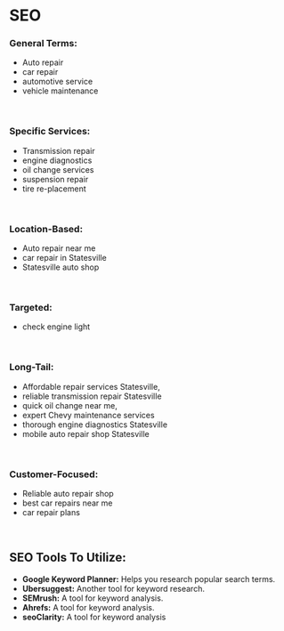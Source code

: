 # SEO

### General Terms:

- Auto repair
- car repair
- automotive service
- vehicle maintenance

<br>

### Specific Services:

- Transmission repair
- engine diagnostics
- oil change services
- suspension repair
- tire re-placement

<br>

### Location-Based:

- Auto repair near me
- car repair in Statesville
- Statesville auto shop

<br>

### Targeted:

- check engine light

<br>

### Long-Tail:

- Affordable repair services Statesville,
- reliable transmission repair Statesville
- quick oil change near me,
- expert Chevy maintenance services
- thorough engine diagnostics Statesville
- mobile auto repair shop Statesville

<br>

### Customer-Focused:

- Reliable auto repair shop
- best car repairs near me
- car repair plans

<br>

## SEO Tools To Utilize:

- **Google Keyword Planner:** Helps you research popular search terms.
- **Ubersuggest:** Another tool for keyword research.
- **SEMrush:** A tool for keyword analysis.
- **Ahrefs:** A tool for keyword analysis.
- **seoClarity:** A tool for keyword analysis
